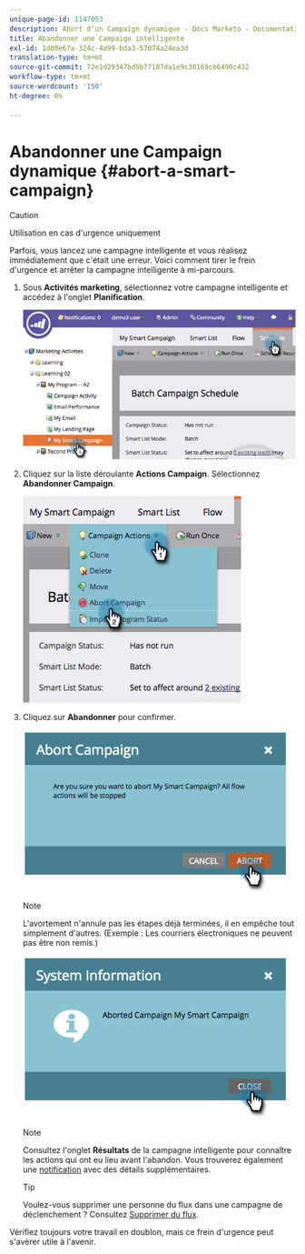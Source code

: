 ```yaml
---
unique-page-id: 1147053
description: Abort d’un Campaign dynamique - Docs Marketo - Documentation du produit
title: Abandonner une Campaign intelligente
exl-id: 1d80e67a-324c-4a99-bda3-57074a24ea3d
translation-type: tm+mt
source-git-commit: 72e1d29347bd5b77107da1e9c30169cb6490c432
workflow-type: tm+mt
source-wordcount: '150'
ht-degree: 0%

---
```


# Abandonner une Campaign dynamique {#abort-a-smart-campaign}

>[!CAUTION]
>
>Utilisation en cas d&#39;urgence uniquement

Parfois, vous lancez une campagne intelligente et vous réalisez immédiatement que c&#39;était une erreur. Voici comment tirer le frein d&#39;urgence et arrêter la campagne intelligente à mi-parcours.

1. Sous **Activités marketing**, sélectionnez votre campagne intelligente et accédez à l&#39;onglet **Planification**.

   ![](assets/image2014-9-22-16-3a19-3a44.png)

1. Cliquez sur la liste déroulante **Actions Campaign**. Sélectionnez **Abandonner Campaign**.

   ![](assets/image2014-9-22-16-19-48.png)

1. Cliquez sur **Abandonner** pour confirmer.

   ![](assets/image2014-9-22-16-3a19-3a57.png)

   >[!NOTE]
   >
   >L&#39;avortement n&#39;annule pas les étapes déjà terminées, il en empêche tout simplement d&#39;autres. (Exemple : Les courriers électroniques ne peuvent pas être non remis.)

   ![](assets/image2014-9-22-16-3a20-3a0.png)

   >[!NOTE]
   >
   >Consultez l&#39;onglet **Résultats** de la campagne intelligente pour connaître les actions qui ont eu lieu avant l&#39;abandon. Vous trouverez également une [notification](/help/marketo/product-docs/core-marketo-concepts/miscellaneous/understanding-notifications.md) avec des détails supplémentaires.

   >[!TIP]
   >
   >Voulez-vous supprimer une personne du flux dans une campagne de déclenchement ? Consultez [Supprimer du flux](/help/marketo/product-docs/core-marketo-concepts/smart-campaigns/flow-actions/remove-from-flow.md).

Vérifiez toujours votre travail en doublon, mais ce frein d&#39;urgence peut s&#39;avérer utile à l&#39;avenir.
